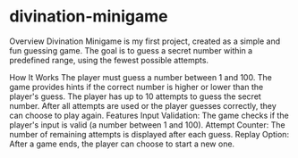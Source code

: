 ﻿# divination-minigame
Overview
Divination Minigame is my first project, created as a simple and fun guessing game. The goal is to guess a secret number within a predefined range, using the fewest possible attempts.

How It Works
The player must guess a number between 1 and 100.
The game provides hints if the correct number is higher or lower than the player's guess.
The player has up to 10 attempts to guess the secret number.
After all attempts are used or the player guesses correctly, they can choose to play again.
Features
Input Validation: The game checks if the player's input is valid (a number between 1 and 100).
Attempt Counter: The number of remaining attempts is displayed after each guess.
Replay Option: After a game ends, the player can choose to start a new one.
